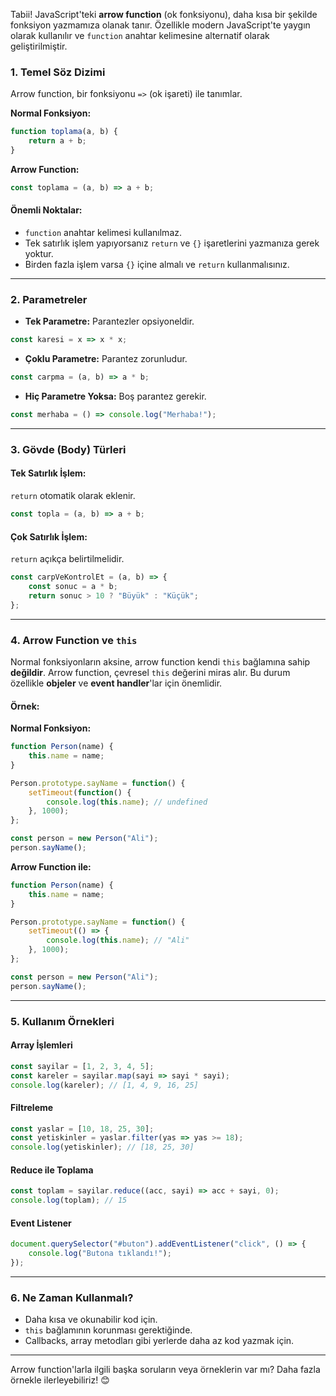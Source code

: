 Tabii! JavaScript'teki **arrow function** (ok fonksiyonu), daha kısa bir şekilde fonksiyon yazmamıza olanak tanır. Özellikle modern JavaScript'te yaygın olarak kullanılır ve `function` anahtar kelimesine alternatif olarak geliştirilmiştir.

### 1. **Temel Söz Dizimi**
Arrow function, bir fonksiyonu `=>` (ok işareti) ile tanımlar.

**Normal Fonksiyon:**
```javascript
function toplama(a, b) {
    return a + b;
}
```

**Arrow Function:**
```javascript
const toplama = (a, b) => a + b;
```

#### Önemli Noktalar:
- `function` anahtar kelimesi kullanılmaz.
- Tek satırlık işlem yapıyorsanız `return` ve `{}` işaretlerini yazmanıza gerek yoktur.
- Birden fazla işlem varsa `{}` içine almalı ve `return` kullanmalısınız.

---

### 2. **Parametreler**
- **Tek Parametre:** Parantezler opsiyoneldir.
```javascript
const karesi = x => x * x;
```

- **Çoklu Parametre:** Parantez zorunludur.
```javascript
const carpma = (a, b) => a * b;
```

- **Hiç Parametre Yoksa:** Boş parantez gerekir.
```javascript
const merhaba = () => console.log("Merhaba!");
```

---

### 3. **Gövde (Body) Türleri**
#### Tek Satırlık İşlem:
`return` otomatik olarak eklenir.
```javascript
const topla = (a, b) => a + b;
```

#### Çok Satırlık İşlem:
`return` açıkça belirtilmelidir.
```javascript
const carpVeKontrolEt = (a, b) => {
    const sonuc = a * b;
    return sonuc > 10 ? "Büyük" : "Küçük";
};
```

---

### 4. **Arrow Function ve `this`**
Normal fonksiyonların aksine, arrow function kendi `this` bağlamına sahip **değildir**. Arrow function, çevresel `this` değerini miras alır. Bu durum özellikle **objeler** ve **event handler**'lar için önemlidir.

#### Örnek:
**Normal Fonksiyon:**
```javascript
function Person(name) {
    this.name = name;
}

Person.prototype.sayName = function() {
    setTimeout(function() {
        console.log(this.name); // undefined
    }, 1000);
};

const person = new Person("Ali");
person.sayName();
```

**Arrow Function ile:**
```javascript
function Person(name) {
    this.name = name;
}

Person.prototype.sayName = function() {
    setTimeout(() => {
        console.log(this.name); // "Ali"
    }, 1000);
};

const person = new Person("Ali");
person.sayName();
```

---

### 5. **Kullanım Örnekleri**

#### Array İşlemleri
```javascript
const sayilar = [1, 2, 3, 4, 5];
const kareler = sayilar.map(sayi => sayi * sayi);
console.log(kareler); // [1, 4, 9, 16, 25]
```

#### Filtreleme
```javascript
const yaslar = [10, 18, 25, 30];
const yetiskinler = yaslar.filter(yas => yas >= 18);
console.log(yetiskinler); // [18, 25, 30]
```

#### Reduce ile Toplama
```javascript
const toplam = sayilar.reduce((acc, sayi) => acc + sayi, 0);
console.log(toplam); // 15
```

#### Event Listener
```javascript
document.querySelector("#buton").addEventListener("click", () => {
    console.log("Butona tıklandı!");
});
```

---

### 6. **Ne Zaman Kullanmalı?**
- Daha kısa ve okunabilir kod için.
- `this` bağlamının korunması gerektiğinde.
- Callbacks, array metodları gibi yerlerde daha az kod yazmak için.

---

Arrow function'larla ilgili başka soruların veya örneklerin var mı? Daha fazla örnekle ilerleyebiliriz! 😊